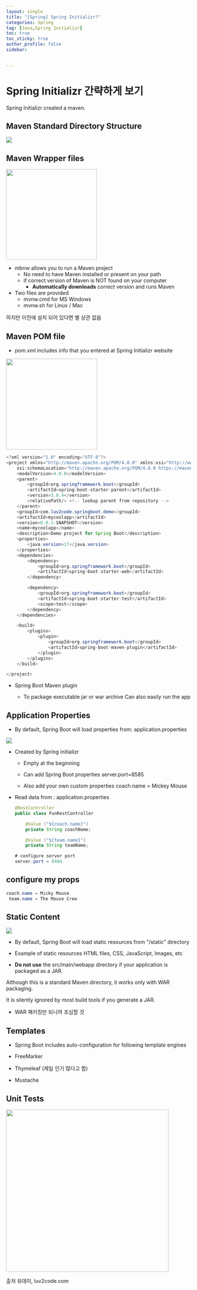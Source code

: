 ```yaml
---
layout: single
title: "[Spring] Spring Initializr?"
categories: Spring
tag: [Java,Spring Initializr]
toc: true
toc_sticky: true
author_profile: false
sidebar:
     

---
```


# Spring Initializr 간략하게 보기

Spring Initializr created a maven.

## Maven Standard Directory Structure


![](https://i.imgur.com/GZMkZ1Y.png)


## Maven Wrapper files

<img src="/images/2023-03-17-Spring%20Initializr/2023-03-17-18-40-18-image.png" title="" alt="" width="247">

- mbnw allows you to run a Maven project
  - No need to have Maven installed or present on your path
  - if correct version of Maven is NOT found on your computer
    - **Automatically downloads** correct version and runs Maven
- Two files are provided
  - mvnw.cmd for MS Windows
  - mvnw.sh for Linux / Mac

하지만 이전에 설치 되어 있다면 별 상관 없음

## Maven POM file

- pom.xml includes info that you entered at Spring Initializr website 

<img src="/images/2023-03-17-Spring%20Initializr/2023-03-17-18-45-29-image.png" title="" alt="" width="248">

```java
<?xml version="1.0" encoding="UTF-8"?>
<project xmlns="http://maven.apache.org/POM/4.0.0" xmlns:xsi="http://www.w3.org/2001/XMLSchema-instance"
    xsi:schemaLocation="http://maven.apache.org/POM/4.0.0 https://maven.apache.org/xsd/maven-4.0.0.xsd">
    <modelVersion>4.0.0</modelVersion>
    <parent>
        <groupId>org.springframework.boot</groupId>
        <artifactId>spring-boot-starter-parent</artifactId>
        <version>3.0.4</version>
        <relativePath/> <!-- lookup parent from repository -->
    </parent>
    <groupId>com.luv2code.springboot.demo</groupId>
    <artifactId>mycoolapp</artifactId>
    <version>0.0.1-SNAPSHOT</version>
    <name>mycoolapp</name>
    <description>Demo project for Spring Boot</description>
    <properties>
        <java.version>17</java.version>
    </properties>
    <dependencies>
        <dependency>
            <groupId>org.springframework.boot</groupId>
            <artifactId>spring-boot-starter-web</artifactId>
        </dependency>

        <dependency>
            <groupId>org.springframework.boot</groupId>
            <artifactId>spring-boot-starter-test</artifactId>
            <scope>test</scope>
        </dependency>
    </dependencies>

    <build>
        <plugins>
            <plugin>
                <groupId>org.springframework.boot</groupId>
                <artifactId>spring-boot-maven-plugin</artifactId>
            </plugin>
        </plugins>
    </build>

</project>
```

- Spring Boot Maven plugin
  
  - To package executable jar or war archive Can also easily run the app

## Application Properties

- By default, Spring Boot will load properties from: application.properties



![](https://i.imgur.com/yQjJtZ0.png)


- Created by Spring initializr
  
  - Empty at the beginning
  
  - Can add Spring Boot properties
    server.port=8585
  
  - Also add your own custom properties
    coach.name = Mickey Mouse

- Read data from : application.properties
  
  ```java
  @RestController
  public class FunRestController
  
      @Value ("${coach.name}")
      private String coachName;
  
      @Value ("${team.name}")
      private String teamName;
  ```
  
  ```java
  # configure server port
  server.port = 8484
  ```

## configure my props

```java
coach.name = Micky Mouse
 team.name = The Mouse Crew
```

## Static Content

![](https://i.imgur.com/ZCtF0Mq.png)

- By default, Spring Boot will load static resources from "/static" directory

- Example of static resources
  HTML files, CSS, JavaScript, Images, etc

- **Do not use** the src/main/webapp directory if your application is packaged as a JAR.

Although this is a standard Maven directory, it works only with WAR packaging.

It is silently ignored by most build tools if you generate a JAR.

- WAR 패키징만 되니까 조심할 것

## Templates

- Spring Boot includes auto-configuration for following template engines

- FreeMarker

- Thymeleaf (제일 인기 많다고 함)

- Mustache

## Unit Tests

<img src="/images/2023-03-17-Spring%20Initializr/2023-03-17-19-05-55-image.png" title="" alt="" width="443">

출처 유데미, luv2code.com
